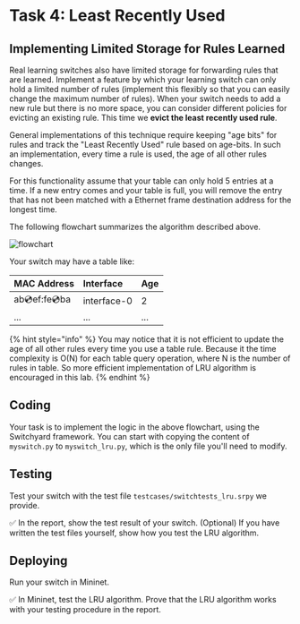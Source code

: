 # Task 4: Least Recently Used

## Implementing Limited Storage for Rules Learned

Real learning switches also have limited storage for forwarding rules that are learned. Implement a feature by which your learning switch can only hold a limited number of rules \(implement this flexibly so that you can easily change the maximum number of rules\). When your switch needs to add a new rule but there is no more space, you can consider different policies for evicting an existing rule. This time we **evict the least recently used rule**.

General implementations of this technique require keeping "age bits" for rules and track the "Least Recently Used" rule based on age-bits. In such an implementation, every time a rule is used, the age of all other rules changes.

For this functionality assume that your table can only hold 5 entries at a time. If a new entry comes and your table is full, you will remove the entry that has not been matched with a Ethernet frame destination address for the longest time.

The following flowchart summarizes the algorithm described above.

![flowchart](../.gitbook/assets/lru_flow.jpg)

Your switch may have a table like:

| MAC Address | Interface | Age |
| :--- | :--- | :--- |
| ab:cd:ef:fe:cd:ba | interface-0 | 2 |
| ... | ... | ... |

{% hint style="info" %}
You may notice that it is not efficient to update the age of all other rules every time you use a table rule. Because it the time complexity is O(N) for each table query operation, where N is the number of rules in table. So more efficient implementation of LRU algorithm is encouraged in this lab.
{% endhint %}

## Coding

Your task is to implement the logic in the above flowchart, using the Switchyard framework. You can start with copying the content of `myswitch.py` to `myswitch_lru.py`, which is the only file you'll need to modify.

## Testing

Test your switch with the test file `testcases/switchtests_lru.srpy` we provide.

✅ In the report, show the test result of your switch.
\(Optional\) If you have written the test files yourself, show how you test the LRU algorithm.

## Deploying

Run your switch in Mininet.

✅ In Mininet, test the LRU algorithm. Prove that the LRU algorithm works with your testing procedure in the report.
